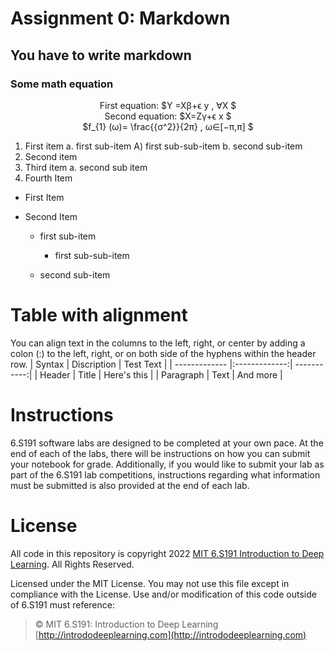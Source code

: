 # Assignment 0: Markdown
## You have to write markdown  
### Some math equation
  
  <p align="center">
First  equation:  $Y =Xβ+ϵ y , ∀X $ <br>
Second equation: $X=Zγ+ϵ x $ <br>
$f_{1} (ω)= \frac{{σ^2}}{2π} , ω∈[−π,π] $
</p>

1. First item a. first sub-item A) first sub-sub-item b. second sub-item
2. Second item
3. Third item a. second sub item
4. Fourth Item
 
  * First Item
  * Second Item

    * first sub-item

      * first sub-sub-item

    * second sub-item
  



# Table with alignment
You can align text in the columns to the left, right, or center by adding a colon (:) to the left,
right, or on both side of the hyphens within the header row.
| Syntax        | Discription   |  Test Text  |
| ------------- |:-------------:| -----------:|
| Header        | Title         | Here's this |
| Paragraph     | Text          | And more    |

# Instructions
6.S191 software labs are designed to be completed at your own pace. At the end of each
of the labs, there will be instructions on how you can submit your notebook for grade.
Additionally, if you would like to submit your lab as part of the 6.S191 lab competitions,
instructions regarding what information must be submitted is also provided at the end of
each lab.

# License
All code in this repository is copyright 2022 [MIT 6.S191 Introduction to Deep Learning](http://introtodeeplearning.com). All
Rights Reserved.


Licensed under the MIT License. You may not use this file except in compliance with the
License. Use and/or modification of this code outside of 6.S191 must reference:

> © MIT 6.S191: Introduction to Deep Learning <br>
> [http://intrododeeplearning.com](http://intrododeeplearning.com)
